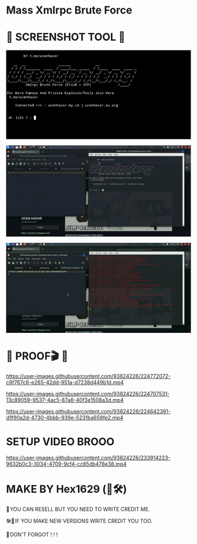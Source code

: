 # Mass Xmlrpc Brute Force

<h1>🌊 SCREENSHOT TOOL 🌊</h1>

![Screenshot 2023-03-26 044624](https://raw.githubusercontent.com/UcenHaxor07/Mass-Xmlrpc-Brute-Force/main/Screenshot_20231014_232123.JPG)

![Screenshot 2023-03-25 173955](https://raw.githubusercontent.com/UcenHaxor07/Mass-Xmlrpc-Brute-Force/main/IMG_20231014_115009.JPG)


<img src="https://raw.githubusercontent.com/UcenHaxor07/Mass-Xmlrpc-Brute-Force/main/IMG_20231015_011002.JPG"></img>

<h1>🌊 PROOF🎬 🌊</h1>


https://user-images.githubusercontent.com/93824226/224772072-c9f767c6-e265-42dd-951a-d7238d449b1d.mp4




https://user-images.githubusercontent.com/93824226/224707531-13c89059-9537-4ac5-87a6-40f3e1508a3d.mp4





https://user-images.githubusercontent.com/93824226/224642391-d1f90a2d-4730-4bbb-939e-5231ba658fe2.mp4




# SETUP VIDEO BROOO



https://user-images.githubusercontent.com/93824226/233914223-9632b0c3-3034-4709-9cf4-cc65db478e38.mp4



# MAKE BY Hex1629 (👤🛠️)
💸 YOU CAN RESELL BUT YOU NEED TO WRITE CREDIT ME.

🛠️📁 IF YOU MAKE NEW VERSIONS WRITE CREDIT YOU TOO.

📌 DON'T FORGOT ! ! !
